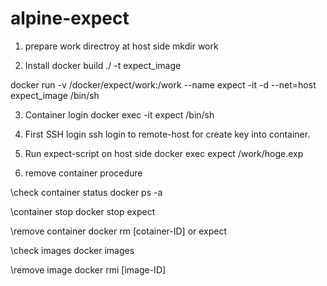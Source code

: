 # alpine-expect

1. prepare work directroy at host side
mkdir work

2. Install
docker build ./ -t expect_image

docker run -v /docker/expect/work:/work --name expect -it -d --net=host expect_image /bin/sh

3. Container login
docker exec -it expect /bin/sh

4. First SSH login
ssh login to remote-host for create key into container.

5. Run expect-script on host side
docker exec expect /work/hoge.exp

6. remove container procedure

 \check container status 
 docker ps -a

 \container stop
 docker stop expect

 \remove container
 docker rm [cotainer-ID] or expect

 \check images
 docker images

 \remove image
 docker rmi [image-ID]

